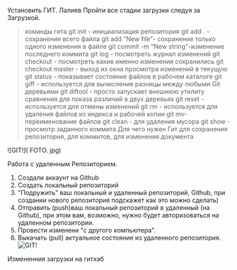 Установить ГИТ.
Лалиев
Пройти все стадии загрузки следуя за Загрузкой.

> команды гита
git init - инициализация репозитория
git add . - сохранения всего файла
git add "New file"- сохранение только одного изменения в файле
git commit -m "New string"-изменение последнего коммита
git log - посмотреть журнал изменений
git checkout - посмотреть какие именно изменения сохранились
git checkout master - выход из окна просмотра изменений в текущую
git status - показывает состояние файлов в рабочем каталоге
git giff - используется для вычисления разницы между любыми Git 
деревьями
git diftool - просто запускает внешнюю утилиту сравнения для показа различий в двух деревьях
git reset - используется для отмены изменений
git rm - используется для удаления файлов из индекса и рабочей копии
git mv- переименование файлов
git clean - для удаления мусора
git show - просмотр заданного коммита
 > Для чего нужен Гит
 для сохранения репозитория, для коммитов, для изменения документа

 ![GIT!]( FOTO. jpg)

 Работа с удаленным Репозиторием.

 1. Создали аккаунт на Github
 2. Создать локальный репозиторий
 3. "Подружить" ваш локальный и удаленный репозиторий, Github, при создании нового репозитория 
 подскажет как это можно сделать)
 4. Отправить (push)ваш локальный репозиторий в удаленный (на Github), при этом вам, возможно, нужно будет авторизоваться на удаленном репозитории.
 5. Провести изменени "с другого компьютера".
 6. Выкачать (pull) актуальное состояние из удаленного репозитория.
![GIT!](Рисунок1.jpg)

Измененния загрузки на гитхаб
